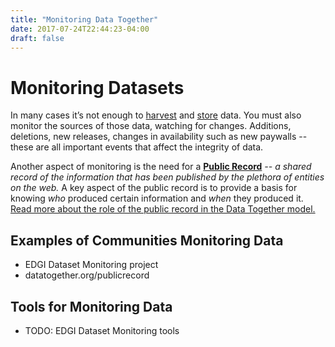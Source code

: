 ```yaml
---
title: "Monitoring Data Together"
date: 2017-07-24T22:44:23-04:00
draft: false
---
```


# Monitoring Datasets

In many cases it’s not enough to [harvest](./harvesting) and [store](./storing) data. You must also monitor the sources of those data, watching for changes. Additions, deletions, new releases, changes in availability such as new paywalls -- these are all important events that affect the integrity of data.

Another aspect of monitoring is the need for a **[Public Record](../public-record)** _-- a shared record of the information that has been published by the plethora of entities on the web._ A key aspect of the public record is to provide a basis for knowing _who_ produced certain information and _when_ they produced it. [Read more about the role of the public record in the Data Together model.](../public-record)

## Examples of Communities Monitoring Data
- EDGI Dataset Monitoring project
- datatogether.org/publicrecord

## Tools for Monitoring Data
- TODO: EDGI Dataset Monitoring tools
